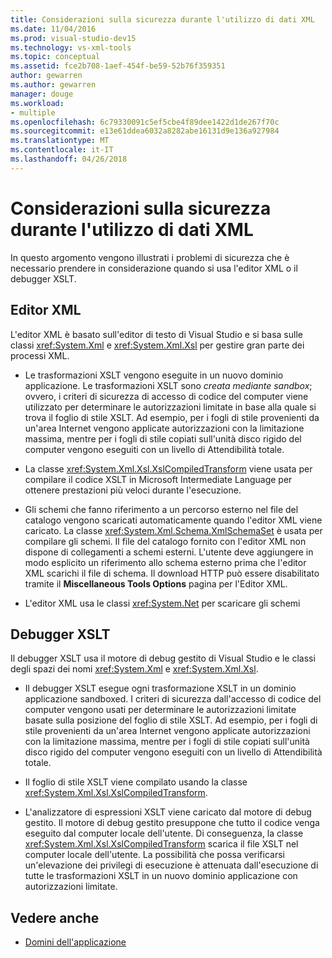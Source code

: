 ```yaml
---
title: Considerazioni sulla sicurezza durante l'utilizzo di dati XML
ms.date: 11/04/2016
ms.prod: visual-studio-dev15
ms.technology: vs-xml-tools
ms.topic: conceptual
ms.assetid: fce2b708-1aef-454f-be59-52b76f359351
author: gewarren
ms.author: gewarren
manager: douge
ms.workload:
- multiple
ms.openlocfilehash: 6c79330091c5ef5cbe4f89dee1422d1de267f70c
ms.sourcegitcommit: e13e61ddea6032a8282abe16131d9e136a927984
ms.translationtype: MT
ms.contentlocale: it-IT
ms.lasthandoff: 04/26/2018
---
```

# <a name="security-considerations-when-working-with-xml-data"></a>Considerazioni sulla sicurezza durante l'utilizzo di dati XML

In questo argomento vengono illustrati i problemi di sicurezza che è necessario prendere in considerazione quando si usa l'editor XML o il debugger XSLT.

## <a name="xml-editor"></a>Editor XML

 L'editor XML è basato sull'editor di testo di Visual Studio e si basa sulle classi <xref:System.Xml> e <xref:System.Xml.Xsl> per gestire gran parte dei processi XML.

-   Le trasformazioni XSLT vengono eseguite in un nuovo dominio applicazione. Le trasformazioni XSLT sono *creata mediante sandbox*; ovvero, i criteri di sicurezza di accesso di codice del computer viene utilizzato per determinare le autorizzazioni limitate in base alla quale si trova il foglio di stile XSLT. Ad esempio, per i fogli di stile provenienti da un'area Internet vengono applicate autorizzazioni con la limitazione massima, mentre per i fogli di stile copiati sull'unità disco rigido del computer vengono eseguiti con un livello di Attendibilità totale.

-   La classe <xref:System.Xml.Xsl.XslCompiledTransform> viene usata per compilare il codice XSLT in Microsoft Intermediate Language per ottenere prestazioni più veloci durante l'esecuzione.

-   Gli schemi che fanno riferimento a un percorso esterno nel file del catalogo vengono scaricati automaticamente quando l'editor XML viene caricato. La classe <xref:System.Xml.Schema.XmlSchemaSet> è usata per compilare gli schemi. Il file del catalogo fornito con l'editor XML non dispone di collegamenti a schemi esterni. L'utente deve aggiungere in modo esplicito un riferimento allo schema esterno prima che l'editor XML scarichi il file di schema. Il download HTTP può essere disabilitato tramite il **Miscellaneous Tools Options** pagina per l'Editor XML.

-   L'editor XML usa le classi <xref:System.Net> per scaricare gli schemi

## <a name="xslt-debugger"></a>Debugger XSLT

 Il debugger XSLT usa il motore di debug gestito di Visual Studio e le classi degli spazi dei nomi <xref:System.Xml> e <xref:System.Xml.Xsl>.

-   Il debugger XSLT esegue ogni trasformazione XSLT in un dominio applicazione sandboxed. I criteri di sicurezza dall'accesso di codice del computer vengono usati per determinare le autorizzazioni limitate basate sulla posizione del foglio di stile XSLT. Ad esempio, per i fogli di stile provenienti da un'area Internet vengono applicate autorizzazioni con la limitazione massima, mentre per i fogli di stile copiati sull'unità disco rigido del computer vengono eseguiti con un livello di Attendibilità totale.

-   Il foglio di stile XSLT viene compilato usando la classe <xref:System.Xml.Xsl.XslCompiledTransform>.

-   L'analizzatore di espressioni XSLT viene caricato dal motore di debug gestito. Il motore di debug gestito presuppone che tutto il codice venga eseguito dal computer locale dell'utente. Di conseguenza, la classe <xref:System.Xml.Xsl.XslCompiledTransform> scarica il file XSLT nel computer locale dell'utente. La possibilità che possa verificarsi un'elevazione dei privilegi di esecuzione è attenuata dall'esecuzione di tutte le trasformazioni XSLT in un nuovo dominio applicazione con autorizzazioni limitate.

## <a name="see-also"></a>Vedere anche

- [Domini dell'applicazione](/dotnet/framework/app-domains/application-domains)